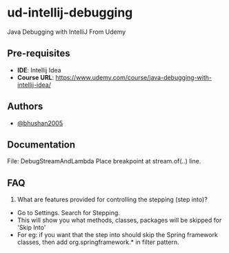 # ud-intellij-debugging
Java Debugging with IntelliJ From Udemy
## Pre-requisites

- **IDE**: Intellij Idea
- **Course URL**: https://www.udemy.com/course/java-debugging-with-intellij-idea/


## Authors

- [@bhushan2005](https://www.github.com/bhushan2005)


## Documentation

File: DebugStreamAndLambda
Place breakpoint at stream.of(..) line.


## FAQ

1. What are features provided for controlling the stepping (step into)?
- Go to Settings. Search for Stepping.
- This will show you what methods, classes, packages will be skipped for 'Skip Into'
- For eg: if you want that the step into should skip the Spring framework classes, then add
org.springframework.* in filter pattern.